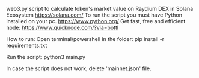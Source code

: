 web3.py script to calculate token's market value on Raydium DEX in Solana Ecosystem https://solana.com/
To run the script you must have Python installed on your pc. https://www.python.org/
Get fast, free and efficient node: https://www.quicknode.com/?via=bottl

How to run:
Open terminal/powershell in the folder:
pip install -r requirements.txt

Run the script:
python3 main.py

In case the script does not work, delete 'mainnet.json' file.
